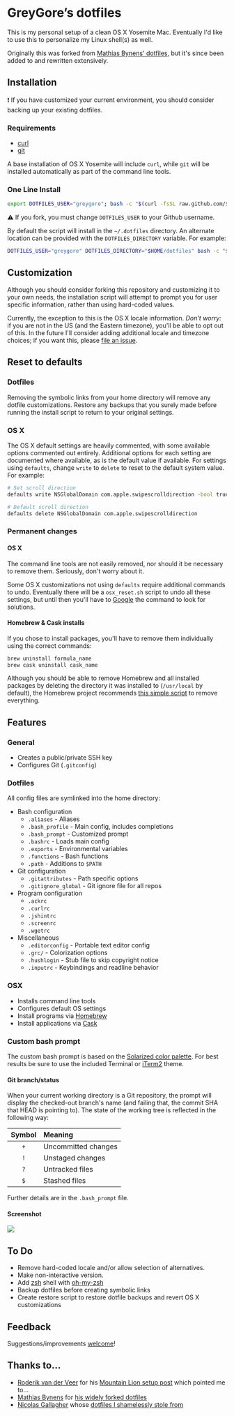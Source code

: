# GreyGore’s dotfiles

This is my personal setup of a clean OS X Yosemite Mac. Eventually I'd like to use this to personalize my Linux shell(s) as well.

Originally this was forked from [Mathias Bynens' dotfiles](https://github.com/mathiasbynens/dotfiles), but it's since been added to and rewritten extensively.

## Installation

:exclamation: If you have customized your current environment, you should consider backing up your existing dotfiles.

### Requirements

 * [curl](http://curl.haxx.se/)
 * [git](http://git-scm.com/)

A base installation of OS X Yosemite will include `curl`, while `git` will be installed automatically as part of the command line tools.

### One Line Install

```bash
export DOTFILES_USER="greygore"; bash -c "$(curl -fsSL raw.github.com/$DOTFILES_USER/dotfiles/master/bootstrap.sh)"
```

:warning: If you fork, you must change `DOTFILES_USER` to your Github username.

By default the script will install in the `~/.dotfiles` directory. An alternate location can be provided with the `DOTFILES_DIRECTORY` variable. For example:

```bash
DOTFILES_USER="greygore" DOTFILES_DIRECTORY="$HOME/dotfiles" bash -c "$(curl -fsSL raw.github.com/$GITHUB_USER/dotfiles/master/bootstrap.sh)"
```

## Customization

Although you should consider forking this repository and customizing it to your own needs, the installation script will attempt to prompt you for user specific information, rather than using hard-coded values.

Currently, the exception to this is the OS X locale information. *Don't worry:* if you are not in the US (and the Eastern timezone), you'll be able to opt out of this. In the future I'll consider adding additional locale and timezone choices; if you want this, please [file an issue](https://github.com/greygore/dotfiles/issues).

## Reset to defaults

### Dotfiles

Removing the symbolic links from your home directory will remove any dotfile customizations. Restore any backups that you surely made before running the install script to return to your original settings.

### OS X

The OS X default settings are heavily commented, with some available options commented out entirely. Additional options for each setting are documented where available, as is the default value if available. For settings using `defaults`, change `write` to `delete` to reset to the default system value. For example:

```bash
# Set scroll direction
defaults write NSGlobalDomain com.apple.swipescrolldirection -bool true

# Default scroll direction
defaults delete NSGlobalDomain com.apple.swipescrolldirection
```

### Permanent changes

#### OS X

The command line tools are not easily removed, nor should it be necessary to remove them. Seriously, don't worry about it.

Some OS X customizations not using `defaults` require additional commands to undo. Eventually there will be a `osx_reset.sh` script to undo all these settings, but until then you'll have to [Google](http://google.com/) the command to look for solutions.
 
#### Homebrew & Cask installs

If you chose to install packages, you'll have to remove them individually using the correct commands:

```bash
brew uninstall formula_name
brew cask uninstall cask_name
```

Although you should be able to remove Homebrew and all installed packages by deleting the directory it was installed to (`/usr/local` by default), the Homebrew project recommends [this simple script](https://gist.github.com/mxcl/1173223) to remove everything.

## Features

### General

 * Creates a public/private SSH key
 * Configures Git (`.gitconfig`)

### Dotfiles

All config files are symlinked into the home directory:

 - Bash configuration
    * `.aliases` - Aliases
    * `.bash_profile` - Main config, includes completions
    * `.bash_prompt` - Customized prompt
    * `.bashrc` - Loads main config
    * `.exports` - Environmental variables
    * `.functions` - Bash functions
    * `.path` - Additions to `$PATH`
 - Git configuration
    * `.gitattributes` - Path specific options
    * `.gitignore_global` - Git ignore file for all repos
 - Program configuration
    * `.ackrc`
    * `.curlrc`
    * `.jshintrc`
    * `.screenrc`
    * `.wgetrc`
 - Miscellaneous
    * `.editorconfig` - Portable text editor config
    * `.grc/` - Colorization options
    * `.hushlogin` - Stub file to skip copyright notice
    * `.inputrc` - Keybindings and readline behavior

### OSX

 * Installs command line tools
 * Configures default OS settings
 * Install programs via [Homebrew](http://brew.sh/)
 * Install applications via [Cask](http://caskroom.io/)

### Custom bash prompt

The custom bash prompt is based on the [Solarized color palette](http://ethanschoonover.com/solarized). For best results be sure to use the included Terminal or [iTerm2](http://iterm2.com/) theme.

#### Git branch/status
When your current working directory is a Git repository, the prompt will
display the checked-out branch's name (and failing that, the commit SHA that
HEAD is pointing to). The state of the working tree is reflected in the
following way:

| Symbol | Meaning                          |
| :----: | :------------------------------- |
| `+`    | Uncommitted changes              |
| `!`    | Unstaged changes                 |
| `?`    | Untracked files                  |
| `$`    | Stashed files                    |

Further details are in the `.bash_prompt` file.

#### Screenshot

![](http://i.imgur.com/CiXGoha.png)

## To Do

 * Remove hard-coded locale and/or allow selection of alternatives.
 * Make non-interactive version.
 * Add [zsh](http://www.zsh.org/) shell with [oh-my-zsh](http://ohmyz.sh/)
 * Backup dotfiles before creating symbolic links
 * Create restore script to restore dotfile backups and revert OS X customizations

## Feedback

Suggestions/improvements
[welcome](https://github.com/greygore/dotfiles/issues)!

## Thanks to…

 * [Roderik van der Veer](http://vanderveer.be/) for his [Mountain Lion setup post](http://vanderveer.be/setting-up-my-perfect-developer-environment-on-osx-10-8-mountain-lion-dp3-edition/) which pointed me to...
 * [Mathias Bynens](http://mathiasbynens.be/) for [his widely forked dotfiles](https://github.com/mathiasbynens/dotfiles)
 * [Nicolas Gallagher](http://nicolasgallagher.com/) whose [dotfiles I shamelessly stole from](https://github.com/necolas/dotfiles)

